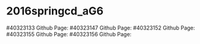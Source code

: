 # 2016springcd_aG6


#40323133 Github Page:
#40323147 Github Page:
#40323152 Github Page:
#40323155 Github Page:
#40323156 Github Page:
